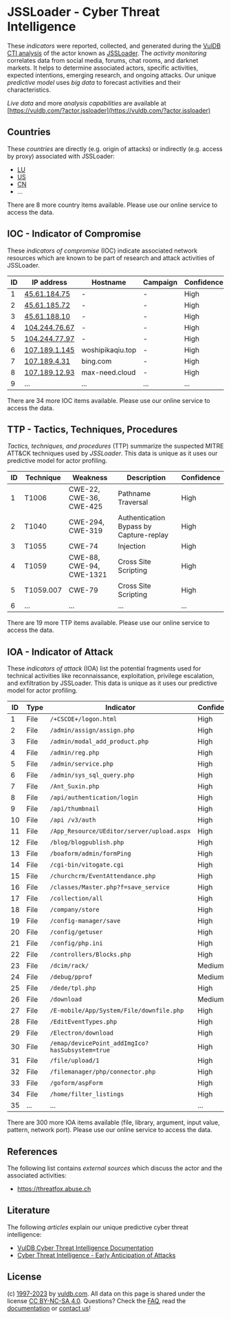 # JSSLoader - Cyber Threat Intelligence

These _indicators_ were reported, collected, and generated during the [VulDB CTI analysis](https://vuldb.com/?kb.cti) of the actor known as [JSSLoader](https://vuldb.com/?actor.jssloader). The _activity monitoring_ correlates data from social media, forums, chat rooms, and darknet markets. It helps to determine associated actors, specific activities, expected intentions, emerging research, and ongoing attacks. Our unique _predictive model_ uses _big data_ to forecast activities and their characteristics.

_Live data_ and more _analysis capabilities_ are available at [https://vuldb.com/?actor.jssloader](https://vuldb.com/?actor.jssloader)

## Countries

These _countries_ are directly (e.g. origin of attacks) or indirectly (e.g. access by proxy) associated with JSSLoader:

* [LU](https://vuldb.com/?country.lu)
* [US](https://vuldb.com/?country.us)
* [CN](https://vuldb.com/?country.cn)
* ...

There are 8 more country items available. Please use our online service to access the data.

## IOC - Indicator of Compromise

These _indicators of compromise_ (IOC) indicate associated network resources which are known to be part of research and attack activities of JSSLoader.

ID | IP address | Hostname | Campaign | Confidence
-- | ---------- | -------- | -------- | ----------
1 | [45.61.184.75](https://vuldb.com/?ip.45.61.184.75) | - | - | High
2 | [45.61.185.72](https://vuldb.com/?ip.45.61.185.72) | - | - | High
3 | [45.61.188.10](https://vuldb.com/?ip.45.61.188.10) | - | - | High
4 | [104.244.76.67](https://vuldb.com/?ip.104.244.76.67) | - | - | High
5 | [104.244.77.97](https://vuldb.com/?ip.104.244.77.97) | - | - | High
6 | [107.189.1.145](https://vuldb.com/?ip.107.189.1.145) | woshipikaqiu.top | - | High
7 | [107.189.4.31](https://vuldb.com/?ip.107.189.4.31) | bing.com | - | High
8 | [107.189.12.93](https://vuldb.com/?ip.107.189.12.93) | max-need.cloud | - | High
9 | ... | ... | ... | ...

There are 34 more IOC items available. Please use our online service to access the data.

## TTP - Tactics, Techniques, Procedures

_Tactics, techniques, and procedures_ (TTP) summarize the suspected MITRE ATT&CK techniques used by _JSSLoader_. This data is unique as it uses our predictive model for actor profiling.

ID | Technique | Weakness | Description | Confidence
-- | --------- | -------- | ----------- | ----------
1 | T1006 | CWE-22, CWE-36, CWE-425 | Pathname Traversal | High
2 | T1040 | CWE-294, CWE-319 | Authentication Bypass by Capture-replay | High
3 | T1055 | CWE-74 | Injection | High
4 | T1059 | CWE-88, CWE-94, CWE-1321 | Cross Site Scripting | High
5 | T1059.007 | CWE-79 | Cross Site Scripting | High
6 | ... | ... | ... | ...

There are 19 more TTP items available. Please use our online service to access the data.

## IOA - Indicator of Attack

These _indicators of attack_ (IOA) list the potential fragments used for technical activities like reconnaissance, exploitation, privilege escalation, and exfiltration by JSSLoader. This data is unique as it uses our predictive model for actor profiling.

ID | Type | Indicator | Confidence
-- | ---- | --------- | ----------
1 | File | `/+CSCOE+/logon.html` | High
2 | File | `/admin/assign/assign.php` | High
3 | File | `/admin/modal_add_product.php` | High
4 | File | `/admin/reg.php` | High
5 | File | `/admin/service.php` | High
6 | File | `/admin/sys_sql_query.php` | High
7 | File | `/Ant_Suxin.php` | High
8 | File | `/api/authentication/login` | High
9 | File | `/api/thumbnail` | High
10 | File | `/api /v3/auth` | High
11 | File | `/App_Resource/UEditor/server/upload.aspx` | High
12 | File | `/blog/blogpublish.php` | High
13 | File | `/boaform/admin/formPing` | High
14 | File | `/cgi-bin/vitogate.cgi` | High
15 | File | `/churchcrm/EventAttendance.php` | High
16 | File | `/classes/Master.php?f=save_service` | High
17 | File | `/collection/all` | High
18 | File | `/company/store` | High
19 | File | `/config-manager/save` | High
20 | File | `/config/getuser` | High
21 | File | `/config/php.ini` | High
22 | File | `/controllers/Blocks.php` | High
23 | File | `/dcim/rack/` | Medium
24 | File | `/debug/pprof` | Medium
25 | File | `/dede/tpl.php` | High
26 | File | `/download` | Medium
27 | File | `/E-mobile/App/System/File/downfile.php` | High
28 | File | `/EditEventTypes.php` | High
29 | File | `/Electron/download` | High
30 | File | `/emap/devicePoint_addImgIco?hasSubsystem=true` | High
31 | File | `/file/upload/1` | High
32 | File | `/filemanager/php/connector.php` | High
33 | File | `/goform/aspForm` | High
34 | File | `/home/filter_listings` | High
35 | ... | ... | ...

There are 300 more IOA items available (file, library, argument, input value, pattern, network port). Please use our online service to access the data.

## References

The following list contains _external sources_ which discuss the actor and the associated activities:

* https://threatfox.abuse.ch

## Literature

The following _articles_ explain our unique predictive cyber threat intelligence:

* [VulDB Cyber Threat Intelligence Documentation](https://vuldb.com/?kb.cti)
* [Cyber Threat Intelligence - Early Anticipation of Attacks](https://www.scip.ch/en/?labs.20201022)

## License

(c) [1997-2023](https://vuldb.com/?kb.changelog) by [vuldb.com](https://vuldb.com/?kb.about). All data on this page is shared under the license [CC BY-NC-SA 4.0](https://creativecommons.org/licenses/by-nc-sa/4.0/). Questions? Check the [FAQ](https://vuldb.com/?kb.faq), read the [documentation](https://vuldb.com/?kb) or [contact us](https://vuldb.com/?contact)!
